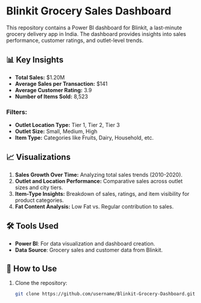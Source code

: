 # Blinkit Grocery Sales Dashboard

This repository contains a Power BI dashboard for Blinkit, a last-minute grocery delivery app in India. The dashboard provides insights into sales performance, customer ratings, and outlet-level trends.


## 📊 Key Insights
- **Total Sales:** $1.20M
- **Average Sales per Transaction:** $141
- **Average Customer Rating:** 3.9
- **Number of Items Sold:** 8,523

### Filters:
- **Outlet Location Type:** Tier 1, Tier 2, Tier 3
- **Outlet Size:** Small, Medium, High
- **Item Type:** Categories like Fruits, Dairy, Household, etc.

## 📈 Visualizations
1. **Sales Growth Over Time:** Analyzing total sales trends (2010-2020).
2. **Outlet and Location Performance:** Comparative sales across outlet sizes and city tiers.
3. **Item-Type Insights:** Breakdown of sales, ratings, and item visibility for product categories.
4. **Fat Content Analysis:** Low Fat vs. Regular contribution to sales.


## 🛠️ Tools Used
- **Power BI**: For data visualization and dashboard creation.
- **Data Source**: Grocery sales and customer data from Blinkit.

## 🚀 How to Use
1. Clone the repository:
   ```bash
   git clone https://github.com/username/Blinkit-Grocery-Dashboard.git

